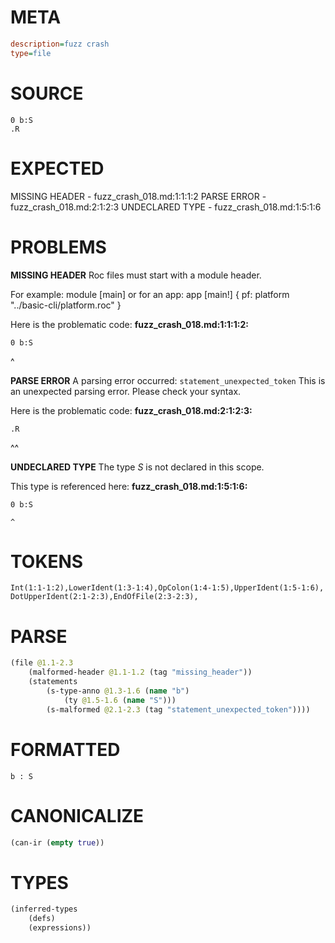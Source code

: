 # META
~~~ini
description=fuzz crash
type=file
~~~
# SOURCE
~~~roc
0 b:S
.R
~~~
# EXPECTED
MISSING HEADER - fuzz_crash_018.md:1:1:1:2
PARSE ERROR - fuzz_crash_018.md:2:1:2:3
UNDECLARED TYPE - fuzz_crash_018.md:1:5:1:6
# PROBLEMS
**MISSING HEADER**
Roc files must start with a module header.

For example:
        module [main]
or for an app:
        app [main!] { pf: platform "../basic-cli/platform.roc" }

Here is the problematic code:
**fuzz_crash_018.md:1:1:1:2:**
```roc
0 b:S
```
^


**PARSE ERROR**
A parsing error occurred: `statement_unexpected_token`
This is an unexpected parsing error. Please check your syntax.

Here is the problematic code:
**fuzz_crash_018.md:2:1:2:3:**
```roc
.R
```
^^


**UNDECLARED TYPE**
The type _S_ is not declared in this scope.

This type is referenced here:
**fuzz_crash_018.md:1:5:1:6:**
```roc
0 b:S
```
    ^


# TOKENS
~~~zig
Int(1:1-1:2),LowerIdent(1:3-1:4),OpColon(1:4-1:5),UpperIdent(1:5-1:6),
DotUpperIdent(2:1-2:3),EndOfFile(2:3-2:3),
~~~
# PARSE
~~~clojure
(file @1.1-2.3
	(malformed-header @1.1-1.2 (tag "missing_header"))
	(statements
		(s-type-anno @1.3-1.6 (name "b")
			(ty @1.5-1.6 (name "S")))
		(s-malformed @2.1-2.3 (tag "statement_unexpected_token"))))
~~~
# FORMATTED
~~~roc
b : S

~~~
# CANONICALIZE
~~~clojure
(can-ir (empty true))
~~~
# TYPES
~~~clojure
(inferred-types
	(defs)
	(expressions))
~~~

